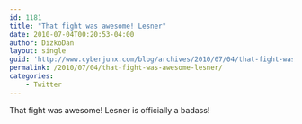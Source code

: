 ```yaml
---
id: 1181
title: "That fight was awesome! Lesner"
date: 2010-07-04T00:20:53-04:00
author: DizkoDan
layout: single
guid: 'http://www.cyberjunx.com/blog/archives/2010/07/04/that-fight-was-awesome-lesner/'
permalink: /2010/07/04/that-fight-was-awesome-lesner/
categories:
    - Twitter
---
```


That fight was awesome! Lesner is officially a badass!
